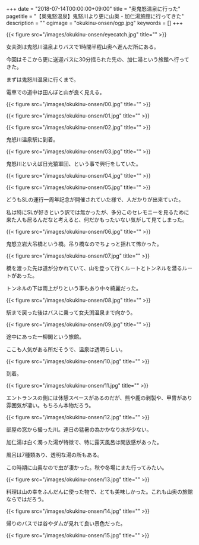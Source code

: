 +++
date = "2018-07-14T00:00:00+09:00"
title = "奥鬼怒温泉に行った"
pagetitle = "【奥鬼怒温泉】鬼怒川より更に山奥・加仁湯旅館に行ってきた"
description = ""
ogimage = "okukinu-onsen/ogp.jpg"
keywords = []
+++

{{< figure src="/images/okukinu-onsen/eyecatch.jpg" title="" >}}

女夫渕は鬼怒川温泉よりバスで1時間半程山奥へ進んだ所にある。

今回はそこから更に送迎バスに30分揺られた先の、加仁湯という旅館へ行ってきた。

まずは鬼怒川温泉に行くまで。

電車での道中は田んぼと山が良く見える。

{{< figure src="/images/okukinu-onsen/00.jpg" title="" >}}

{{< figure src="/images/okukinu-onsen/01.jpg" title="" >}}

{{< figure src="/images/okukinu-onsen/02.jpg" title="" >}}

鬼怒川温泉駅に到着。

{{< figure src="/images/okukinu-onsen/03.jpg" title="" >}}

鬼怒川といえば日光猿軍団、という事で興行をしていた。

{{< figure src="/images/okukinu-onsen/04.jpg" title="" >}}

{{< figure src="/images/okukinu-onsen/05.jpg" title="" >}}

どうもSLの運行一周年記念が開催されていた様で、人だかりが出来ていた。

私は特にSLが好きという訳では無かったが、多分このセレモニーを見るために来た人も居るんだなと考えると、何だかもったいない気がして見てしまった。

{{< figure src="/images/okukinu-onsen/06.jpg" title="" >}}

鬼怒立岩大吊橋という橋。吊り橋なのでちょっと揺れて怖かった。

{{< figure src="/images/okukinu-onsen/07.jpg" title="" >}}

橋を渡った先は道が分かれていて、山を登って行くルートとトンネルを潜るルートがあった。

トンネルの下は雨上がりという事もあり中々綺麗だった。

{{< figure src="/images/okukinu-onsen/08.jpg" title="" >}}

駅まで戻った後はバスに乗って女夫渕温泉まで向かう。

{{< figure src="/images/okukinu-onsen/09.jpg" title="" >}}

途中にあった一柳閣という旅館。

ここも人気がある所だそうで、温泉は透明らしい。

{{< figure src="/images/okukinu-onsen/10.jpg" title="" >}}

到着。

{{< figure src="/images/okukinu-onsen/11.jpg" title="" >}}

エントランスの側には休憩スペースがあるのだが、熊や鹿の剥製や、甲冑があり雰囲気が凄い。もちろん本物だろう。

{{< figure src="/images/okukinu-onsen/12.jpg" title="" >}}

部屋の窓から撮った川。連日の猛暑の為かかなり水が少ない。

加仁湯は白く濁った湯が特徴で、特に露天風呂は開放感があった。

風呂は7種類あり、透明な湯の所もある。

この時期に山奥なので虫が凄かった。秋や冬場にまた行ってみたい。

{{< figure src="/images/okukinu-onsen/13.jpg" title="" >}}

料理は山の幸をふんだんに使った物で、とても美味しかった。これも山奥の旅館ならではだろう。

{{< figure src="/images/okukinu-onsen/14.jpg" title="" >}}

帰りのバスでは谷やダムが見れて良い景色だった。

{{< figure src="/images/okukinu-onsen/15.jpg" title="" >}}
